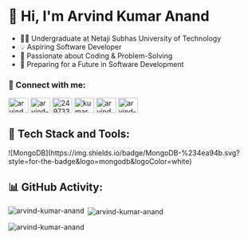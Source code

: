 <h1>👋 Hi, I'm Arvind Kumar Anand </h1>

- 👨‍💻 Undergraduate at Netaji Subhas University of Technology
- 💡 Aspiring Software Developer
- 💼 Passionate about Coding & Problem-Solving
- 🎯 Preparing for a Future in Software Development

<h3 align="left">📲 Connect with me:</h3>
<p align="left">
<a href="https://twitter.com/arvind_kr_anand" target="blank"><img align="center" src="https://raw.githubusercontent.com/rahuldkjain/github-profile-readme-generator/master/src/images/icons/Social/twitter.svg" alt="arvind_kr_anand" height="30" width="40" /></a>
<a href="https://linkedin.com/in/arvind-kumar-anand" target="blank"><img align="center" src="https://raw.githubusercontent.com/rahuldkjain/github-profile-readme-generator/master/src/images/icons/Social/linked-in-alt.svg" alt="arvind-kumar-anand" height="30" width="40" /></a>
<a href="https://stackoverflow.com/users/24973361/arvind-kumar-anand" target="blank"><img align="center" src="https://raw.githubusercontent.com/rahuldkjain/github-profile-readme-generator/master/src/images/icons/Social/stack-overflow.svg" alt="24973361/arvind-kumar-anand" height="30" width="40" /></a>
<a href="https://fb.com/kumar.arvind.anand" target="blank"><img align="center" src="https://raw.githubusercontent.com/rahuldkjain/github-profile-readme-generator/master/src/images/icons/Social/facebook.svg" alt="kumar.arvind.anand" height="30" width="40" /></a>
<a href="https://instagram.com/arvind.kumar.anand" target="blank"><img align="center" src="https://raw.githubusercontent.com/rahuldkjain/github-profile-readme-generator/master/src/images/icons/Social/instagram.svg" alt="arvind.kumar.anand" height="30" width="40" /></a>
<a href="https://www.youtube.com/c/arvind-kumar-anand" target="blank"><img align="center" src="https://raw.githubusercontent.com/rahuldkjain/github-profile-readme-generator/master/src/images/icons/Social/youtube.svg" alt="arvind-kumar-anand" height="30" width="40" /></a>
</p>

<h2 align="left">🚀 Tech Stack and Tools:</h2>
![MongoDB](https://img.shields.io/badge/MongoDB-%234ea94b.svg?style=for-the-badge&logo=mongodb&logoColor=white)


<h2 align="left">📊 GitHub Activity:</h2>
<p id="Most Used Language"><img align="left" src="https://github-readme-stats.vercel.app/api/top-langs?username=arvind-kumar-anand&show_icons=true&locale=en&layout=compact" alt="arvind-kumar-anand" /></p>

<p id="GitHub Stats">&nbsp;<img align="center" src="https://github-readme-stats.vercel.app/api?username=arvind-kumar-anand&show_icons=true&locale=en" alt="arvind-kumar-anand" /></p>

<p id="Streak Stats"><img align="center" src="https://github-readme-streak-stats.herokuapp.com/?user=arvind-kumar-anand&" alt="arvind-kumar-anand" /></p>
